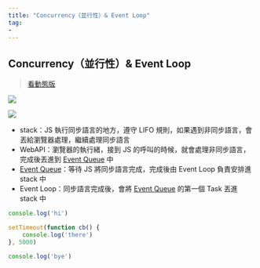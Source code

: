 ```yaml
---
title: "Concurrency（並行性）& Event Loop"
tag: 
- 
---
```


##  Concurrency（並行性）& Event Loop
>[看動態版](http://latentflip.com/loupe/?code=Y29uc29sZS5sb2coJ2hpJykKCnNldFRpbWVvdXQoZnVuY3Rpb24gY2IoKSB7Cgljb25zb2xlLmxvZygndGhlcmUnKQp9LCA1MDAwKQoKY29uc29sZS5sb2coJ2J5ZScp!!!PGJ1dHRvbj5DbGljayBtZSE8L2J1dHRvbj4%3D)


![](JavaScript%20介紹.md#^56dbb9)

![](https://i.imgur.com/4f2ZZw9.png)

- stack：JS 執行同步語言的地方，遵守 LIFO 規則，如果遇到非同步語言，會丟給瀏覽器處理，繼續處理同步語言
- WebAPI：瀏覽器的執行緒，接到 JS 的呼叫的時候，就會處理非同步語言，完成後丟進到 [Event Queue](Event%20Queue.md) 中
- [Event Queue](Event%20Queue.md)：等待 JS 將同步語言完成，完成後由 Event Loop 負責安排進 stack 中
- Event Loop：同步語言完成後，會將 [Event Queue](Event%20Queue.md) 的第一個 Task 丟進 stack 中


```js
console.log('hi')

setTimeout(function cb() {
	console.log('there')
}, 5000)

console.log('bye')
```